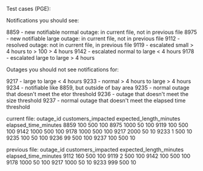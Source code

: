 Test cases (PGE):

Notifications you should see:

8859 - new notifiable normal outage: in current file, not in previous file
8975 - new notifiable large outage: in current file, not in previous file
9112 - resolved outage: not in current file, in previous file
9119 - escalated small > 4 hours to > 100 > 4 hours
9142 - escalated normal to large < 4 hours 
9178 - escalated large to large > 4 hours

Outages you should not see notifications for:

9217 - large to large < 4 hours 
9233 - normal > 4 hours to large > 4 hours 
9234 - notifiable like 8859, but outside of bay area 
9235 - normal outage that doesn't meet the etor threshold 
9236 - outage that doesn't meet the size threshold 
9237 - normal outage that doesn't meet the elapsed time threshold 

current file:
outage_id  customers_impacted  expected_length_minutes  elapsed_time_minutes
8859                 100                      500                   100
8975                1000                       50                   100
9119                 100                      500                   100
9142                1000                      500                   100
9178                1000                      500                   100
9217                2000                       50                    10
9233                   1                      500                    10
9235                 100                       50                   100
9236                  99                      500                   100
9237                 100                      500                    10

previous file:
outage_id  customers_impacted  expected_length_minutes  elapsed_time_minutes
9112                 160                      500                   100
9119                   2                      500                   100
9142                 100                      500                   100
9178                1000                       50                   100
9217                1000                       50                    10
9233                 999                      500                    10